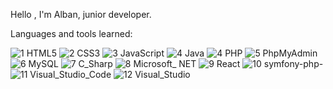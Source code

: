 Hello , I'm Alban, junior developer.


Languages and tools learned: 


![1 HTML5](https://github.com/albancardon/albancardon/assets/73275347/279beb4f-3aa3-4fac-b43f-90eba920e657)
![2 CSS3](https://github.com/albancardon/albancardon/assets/73275347/52556d91-ecea-4949-b06a-b2c2edfc3caf)
![3 JavaScript](https://github.com/albancardon/albancardon/assets/73275347/cdc468d4-8426-4661-b0b1-c69e007130d9)
![4 Java](https://github.com/albancardon/albancardon/assets/73275347/9a55d488-b5f9-4521-a361-359d81a20552)
![4 PHP](https://github.com/albancardon/albancardon/assets/73275347/9e2368d5-9de8-44ae-b818-dda66d8eaef6)
![5 PhpMyAdmin](https://github.com/albancardon/albancardon/assets/73275347/d16c95f7-eba7-4acd-ba64-b5b278754044)
![6 MySQL](https://github.com/albancardon/albancardon/assets/73275347/fcc07cd1-fc09-4aff-98f6-9053b2900ae0)
![7 C_Sharp](https://github.com/albancardon/albancardon/assets/73275347/7f4cf063-d7d8-4e19-836f-df80fed0c8c4)
![8 Microsoft_ NET](https://github.com/albancardon/albancardon/assets/73275347/7177b1f5-d207-4336-9869-f1692340d465)
![9 React](https://github.com/albancardon/albancardon/assets/73275347/f999573b-1f66-412a-b523-945ec1043d4c)
![10 symfony-php-](https://github.com/albancardon/albancardon/assets/73275347/660c4c8f-4198-488d-915a-7a9220803b17)
![11 Visual_Studio_Code](https://github.com/albancardon/albancardon/assets/73275347/420332a6-be8f-421b-bad9-ecf93724375d)
![12 Visual_Studio](https://github.com/albancardon/albancardon/assets/73275347/9a34d78e-7533-44ed-8203-9bb59613372f)
